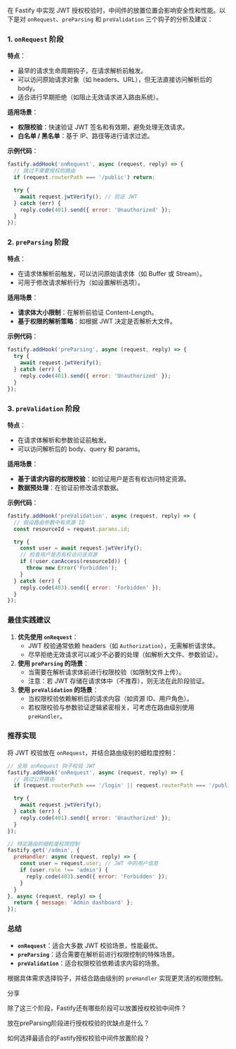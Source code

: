 在 Fastify 中实现 JWT 授权校验时，中间件的放置位置会影响安全性和性能。以下是对 `onRequest`、`preParsing` 和 `preValidation` 三个钩子的分析及建议：

### **1. `onRequest` 阶段**

**特点**：

- 最早的请求生命周期钩子，在请求解析前触发。
- 可以访问原始请求对象（如 headers、URL），但无法直接访问解析后的 body。
- 适合进行早期拒绝（如阻止无效请求进入路由系统）。

**适用场景**：

- **权限校验**：快速验证 JWT 签名和有效期，避免处理无效请求。
- **白名单 / 黑名单**：基于 IP、路径等进行请求过滤。

**示例代码**：

```javascript
fastify.addHook('onRequest', async (request, reply) => {
  // 跳过不需要授权的路由
  if (request.routerPath === '/public') return;

  try {
    await request.jwtVerify(); // 验证 JWT
  } catch (err) {
    reply.code(401).send({ error: 'Unauthorized' });
  }
});
```

### **2. `preParsing` 阶段**

**特点**：

- 在请求体解析前触发，可以访问原始请求体（如 Buffer 或 Stream）。
- 可用于修改请求解析行为（如设置解析选项）。

**适用场景**：

- **请求体大小限制**：在解析前验证 Content-Length。
- **基于权限的解析策略**：如根据 JWT 决定是否解析大文件。

**示例代码**：

```javascript
fastify.addHook('preParsing', async (request, reply) => {
  try {
    await request.jwtVerify();
  } catch (err) {
    reply.code(401).send({ error: 'Unauthorized' });
  }
});
```

### **3. `preValidation` 阶段**

**特点**：

- 在请求体解析和参数验证前触发。
- 可以访问解析后的 body、query 和 params。

**适用场景**：

- **基于请求内容的权限校验**：如验证用户是否有权访问特定资源。
- **数据预处理**：在验证前修改请求数据。

**示例代码**：

```javascript
fastify.addHook('preValidation', async (request, reply) => {
  // 假设路由参数中有资源 ID
  const resourceId = request.params.id;

  try {
    const user = await request.jwtVerify();
    // 检查用户是否有权访问该资源
    if (!user.canAccess(resourceId)) {
      throw new Error('Forbidden');
    }
  } catch (err) {
    reply.code(403).send({ error: 'Forbidden' });
  }
});
```

### **最佳实践建议**

1. **优先使用 `onRequest`**：
   - JWT 校验通常依赖 headers（如 `Authorization`），无需解析请求体。
   - 尽早拒绝无效请求可以减少不必要的处理（如解析大文件、参数验证）。
2. **使用 `preParsing` 的场景**：
   - 当需要在解析请求体前进行权限校验（如限制文件上传）。
   - 注意：若 JWT 存储在请求体中（不推荐），则无法在此阶段验证。
3. **使用 `preValidation` 的场景**：
   - 当权限校验依赖解析后的请求内容（如资源 ID、用户角色）。
   - 若权限校验与参数验证逻辑紧密相关，可考虑在路由级别使用 `preHandler`。

### **推荐实现**

将 JWT 校验放在 `onRequest`，并结合路由级别的细粒度控制：

```javascript
// 全局 onRequest 钩子校验 JWT
fastify.addHook('onRequest', async (request, reply) => {
  // 跳过公开路由
  if (request.routerPath === '/login' || request.routerPath === '/public') return;

  try {
    await request.jwtVerify();
  } catch (err) {
    reply.code(401).send({ error: 'Unauthorized' });
  }
});

// 特定路由的细粒度权限控制
fastify.get('/admin', {
  preHandler: async (request, reply) => {
    const user = request.user; // JWT 中的用户信息
    if (user.role !== 'admin') {
      reply.code(403).send({ error: 'Forbidden' });
    }
  }
}, async (request, reply) => {
  return { message: 'Admin dashboard' };
});
```



### **总结**

- **`onRequest`**：适合大多数 JWT 校验场景，性能最优。
- **`preParsing`**：适合需要在解析前进行权限控制的特殊场景。
- **`preValidation`**：适合权限校验依赖请求内容的场景。

根据具体需求选择钩子，并结合路由级别的 `preHandler` 实现更灵活的权限控制。



分享



除了这三个阶段，Fastify还有哪些阶段可以放置授权校验中间件？

放在preParsing阶段进行授权校验的优缺点是什么？

如何选择最适合的Fastify授权校验中间件放置阶段？
